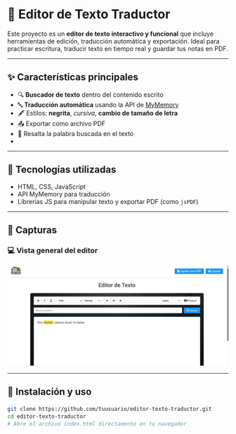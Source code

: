 # 📝 Editor de Texto Traductor

Este proyecto es un **editor de texto interactivo y funcional** que incluye herramientas de edición, traducción automática y exportación. Ideal para practicar escritura, traducir texto en tiempo real y guardar tus notas en PDF.

---

## ✨ Características principales

- 🔍 **Buscador de texto** dentro del contenido escrito
- 🔤 **Traducción automática** usando la API de [MyMemory](https://mymemory.translated.net/)
- 🖋️ Estilos: **negrita**, *cursiva*, **cambio de tamaño de letra**
- 📤 Exportar como archivo PDF
- 🌙 Resalta la palabra buscada en el texto
- 
---

## 🚀 Tecnologías utilizadas

- HTML, CSS, JavaScript
- API MyMemory para traducción
- Librerías JS para manipular texto y exportar PDF (como `jsPDF`)

---

## 📸 Capturas

### 💻 Vista general del editor
![Vista del editor](image.png)


---

## 🔧 Instalación y uso

```bash
git clone https://github.com/tuusuario/editor-texto-traductor.git
cd editor-texto-traductor
# Abre el archivo index.html directamente en tu navegador
